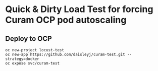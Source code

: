 # Quick & Dirty Load Test for forcing Curam OCP pod autoscaling

## Deploy to OCP

```shell
oc new-project locust-test
oc new-app https://github.com/daisleyj/curam-test.git --strategy=docker
oc expose svc/curam-test
```

